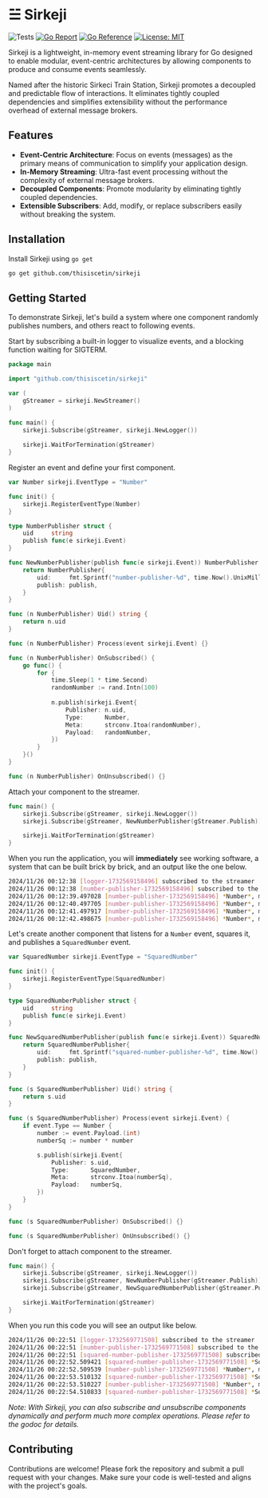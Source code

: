 # ☱ Sirkeji

![Tests](https://github.com/thisiscetin/sirkeji/actions/workflows/tests.yml/badge.svg)
[![Go Report](https://goreportcard.com/badge/github.com/thisiscetin/sirkeji)](https://goreportcard.com/report/github.com/thisiscetin/sirkeji)
[![Go Reference](https://pkg.go.dev/badge/github.com/thisiscetin/sirkeji.svg)](https://pkg.go.dev/github.com/thisiscetin/sirkeji)
[![License: MIT](https://img.shields.io/badge/License-MIT-blue.svg)](https://opensource.org/licenses/MIT)

Sirkeji is a lightweight, in-memory event streaming library for Go designed to enable modular, event-centric architectures by allowing components to produce and consume events seamlessly.

Named after the historic Sirkeci Train Station, Sirkeji promotes a decoupled and predictable flow of interactions. It eliminates tightly coupled dependencies and simplifies extensibility without the performance overhead of external message brokers.

## Features

- **Event-Centric Architecture**: Focus on events (messages) as the primary means of communication to simplify your application design.
- **In-Memory Streaming**: Ultra-fast event processing without the complexity of external message brokers.
- **Decoupled Components**: Promote modularity by eliminating tightly coupled dependencies.
- **Extensible Subscribers**: Add, modify, or replace subscribers easily without breaking the system.

## Installation

Install Sirkeji using `go get`

```bash
go get github.com/thisiscetin/sirkeji
```

## Getting Started

To demonstrate Sirkeji, let's build a system where one component randomly publishes numbers, and others react to following events.

Start by subscribing a built-in logger to visualize events, and a blocking function waiting for SIGTERM.
```go
package main

import "github.com/thisiscetin/sirkeji"

var (
	gStreamer = sirkeji.NewStreamer()
)

func main() {
	sirkeji.Subscribe(gStreamer, sirkeji.NewLogger())
	
	sirkeji.WaitForTermination(gStreamer)
}
```

Register an event and define your first component.

```go
var Number sirkeji.EventType = "Number"

func init() {
	sirkeji.RegisterEventType(Number)
}

type NumberPublisher struct {
	uid     string
	publish func(e sirkeji.Event)
}

func NewNumberPublisher(publish func(e sirkeji.Event)) NumberPublisher {
	return NumberPublisher{
		uid:     fmt.Sprintf("number-publisher-%d", time.Now().UnixMilli()),
		publish: publish,
	}
}

func (n NumberPublisher) Uid() string {
	return n.uid
}

func (n NumberPublisher) Process(event sirkeji.Event) {}

func (n NumberPublisher) OnSubscribed() {
	go func() {
		for {
			time.Sleep(1 * time.Second)
			randomNumber := rand.Intn(100)
			
			n.publish(sirkeji.Event{
				Publisher: n.uid,
				Type:      Number,
				Meta:      strconv.Itoa(randomNumber),
				Payload:   randomNumber,
			})
		}
	}()
}

func (n NumberPublisher) OnUnsubscribed() {}
```

Attach your component to the streamer.

```go
func main() {
	sirkeji.Subscribe(gStreamer, sirkeji.NewLogger())
	sirkeji.Subscribe(gStreamer, NewNumberPublisher(gStreamer.Publish))

	sirkeji.WaitForTermination(gStreamer)
}
```

When you run the application, you will **immediately** see working software, a system that can be built brick by brick, and an output like the one below.

```bash
2024/11/26 00:12:38 [logger-1732569158496] subscribed to the streamer
2024/11/26 00:12:38 [number-publisher-1732569158496] subscribed to the streamer
2024/11/26 00:12:39.497028 [number-publisher-1732569158496] *Number*, m: 59 | pl: full
2024/11/26 00:12:40.497705 [number-publisher-1732569158496] *Number*, m: 85 | pl: full
2024/11/26 00:12:41.497917 [number-publisher-1732569158496] *Number*, m: 95 | pl: full
2024/11/26 00:12:42.498675 [number-publisher-1732569158496] *Number*, m: 3 | pl: full
```

Let's create another component that listens for a `Number` event, squares it, and publishes a `SquaredNumber` event.

```go
var SquaredNumber sirkeji.EventType = "SquaredNumber"

func init() {
	sirkeji.RegisterEventType(SquaredNumber)
}

type SquaredNumberPublisher struct {
	uid     string
	publish func(e sirkeji.Event)
}

func NewSquaredNumberPublisher(publish func(e sirkeji.Event)) SquaredNumberPublisher {
	return SquaredNumberPublisher{
		uid:     fmt.Sprintf("squared-number-publisher-%d", time.Now().UnixMilli()),
		publish: publish,
	}
}

func (s SquaredNumberPublisher) Uid() string {
	return s.uid
}

func (s SquaredNumberPublisher) Process(event sirkeji.Event) {
	if event.Type == Number {
		number := event.Payload.(int)
		numberSq := number * number

		s.publish(sirkeji.Event{
			Publisher: s.uid,
			Type:      SquaredNumber,
			Meta:      strconv.Itoa(numberSq),
			Payload:   numberSq,
		})
	}
}

func (s SquaredNumberPublisher) OnSubscribed() {}

func (s SquaredNumberPublisher) OnUnsubscribed() {}

```

Don't forget to attach component to the streamer.

```go
func main() {
	sirkeji.Subscribe(gStreamer, sirkeji.NewLogger())
	sirkeji.Subscribe(gStreamer, NewNumberPublisher(gStreamer.Publish))
	sirkeji.Subscribe(gStreamer, NewSquaredNumberPublisher(gStreamer.Publish))

	sirkeji.WaitForTermination(gStreamer)
}
```

When you run this code you will see an output like below.

```bash
2024/11/26 00:22:51 [logger-1732569771508] subscribed to the streamer
2024/11/26 00:22:51 [number-publisher-1732569771508] subscribed to the streamer
2024/11/26 00:22:51 [squared-number-publisher-1732569771508] subscribed to the streamer
2024/11/26 00:22:52.509421 [squared-number-publisher-1732569771508] *SquaredNumber*, m: 8464 | pl: full
2024/11/26 00:22:52.509539 [number-publisher-1732569771508] *Number*, m: 92 | pl: full
2024/11/26 00:22:53.510132 [squared-number-publisher-1732569771508] *SquaredNumber*, m: 2704 | pl: full
2024/11/26 00:22:53.510227 [number-publisher-1732569771508] *Number*, m: 52 | pl: full
2024/11/26 00:22:54.510833 [squared-number-publisher-1732569771508] *SquaredNumber*, m: 6889 | pl: full
```

*Note: With Sirkeji, you can also subscribe and unsubscribe components dynamically and perform much more complex operations. Please refer to the godoc for details.*

## Contributing

Contributions are welcome! Please fork the repository and submit a pull request with your changes. Make sure your code is well-tested and aligns with the project's goals.